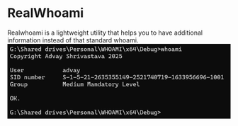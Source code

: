 # RealWhoami
Realwhoami is a lightweight utility that helps you to have additional information instead of that standard whoami.
<br>
![Example](https://github.com/Advay-CMD/RealWhoami/blob/main/Screenshot%202025-06-29%20143935.png)

